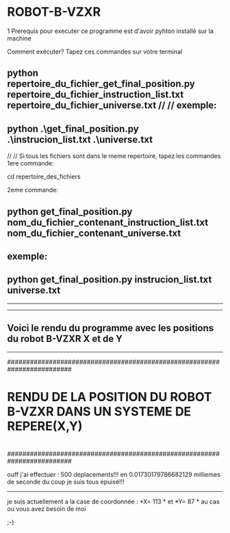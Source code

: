 # ROBOT-B-VZXR
1 Prerequis pour executer ce programme est d'avoir pyhton installé sur la machine

Comment exécuter?
Tapez ces commandes sur votre terminal

python repertoire_du_fichier_get_final_position.py repertoire_du_fichier_instruction_list.txt repertoire_du_fichier_universe.txt
//
//
exemple:
------------------------------------------------------------
 python .\get_final_position.py .\instrucion_list.txt .\universe.txt
------------------------------------------------------------
//
//
Si tous les fichiers sont dans le meme repertoire, tapez les commandes
 1ere commande:

cd repertoire_des_fichiers

 2eme commande:

python get_final_position.py nom_du_fichier_contenant_instruction_list.txt nom_du_fichier_contenant_universe.txt
------------------------------------------------------------
exemple:
------------------------------------------------------------
 python get_final_position.py instrucion_list.txt universe.txt
------------------------------------------------------------


------------------------------------------------------------------------
------------------------------------------------------------------------
Voici le rendu du programme avec les positions du robot B-VZXR X et de Y
------------------------------------------------------------------------
------------------------------------------------------------------------

#########################################################################
#                                                                      ##
# RENDU DE LA POSITION DU ROBOT B-VZXR DANS UN SYSTEME DE REPERE(X,Y)  ##
#                                                                      ##
#########################################################################

ouff j'ai effectuer : 500  deplacements!!! en  0.01730179786682129  milliemes de seconde du coup je suis tous épuisé!!!

-------------------------------------------------------------------------------------
je suis actuellement a la case de coordonnée :  *X= 113 * et *Y= 87 * au cas ou vous avez besoin de moi

;-)

